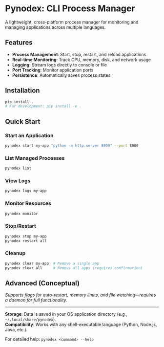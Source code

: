 # Pynodex: CLI Process Manager  

A lightweight, cross-platform process manager for monitoring and managing applications across multiple languages.  

## Features  

- **Process Management**: Start, stop, restart, and reload applications  
- **Real-time Monitoring**: Track CPU, memory, disk, and network usage  
- **Logging**: Stream logs directly to console or file  
- **Port Tracking**: Monitor application ports  
- **Persistence**: Automatically saves process states  

## Installation  

```bash
pip install .
# For development: pip install -e .
```

## Quick Start  

### Start an Application  
```bash
pynodex start my-app "python -m http.server 8000" --port 8000
```  

### List Managed Processes  
```bash
pynodex list  
```  

### View Logs  
```bash
pynodex logs my-app  
```  

### Monitor Resources  
```bash
pynodex monitor  
```  

### Stop/Restart  
```bash
pynodex stop my-app  
pynodex restart all  
```  

### Cleanup  
```bash
pynodex clear my-app  # Remove a single app  
pynodex clear all     # Remove all apps (requires confirmation)  
```  

## Advanced (Conceptual)  
*Supports flags for auto-restart, memory limits, and file watching—requires a daemon for full functionality.*  

---  
**Storage**: Data is saved in your OS application directory (e.g., `~/.local/share/pynodex`).  
**Compatibility**: Works with any shell-executable language (Python, Node.js, Java, etc.).  

For detailed help: `pynodex <command> --help`
